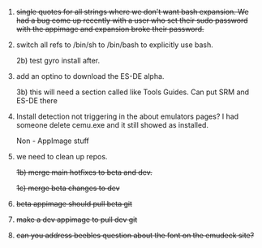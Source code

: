1. <s>single quotes for all strings where we don't want bash expansion. We had a bug come up recently with a user who set their sudo password with the appimage and expansion broke their password.</s>
2. switch all refs to /bin/sh to /bin/bash to explicitly use bash.

   2b) test gyro install after.

3. add an optino to download the ES-DE alpha.

   3b) this will need a section called like Tools Guides. Can put SRM and ES-DE there

4. Install detection not triggering in the about emulators pages? I had someone delete cemu.exe and it still showed as installed.

   Non - AppImage stuff

5. we need to clean up repos.

   <s>1b) merge main hotfixes to beta and dev.</s>

   <s>1c) merge beta changes to dev</s>

6. <s>beta appimage should pull beta git</s>
7. <s>make a dev appimage to pull dev git</s>
8. <s>can you address beebles question about the font on the emudeck site?</s>
